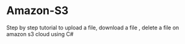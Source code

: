 # Amazon-S3
Step by step tutorial to upload a file, download a file , delete a file on amazon s3 cloud using C#
